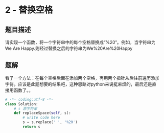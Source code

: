 # 2 - 替换空格

## 题目描述
请实现一个函数，将一个字符串中的每个空格替换成“%20”。例如，当字符串为We Are Happy.则经过替换之后的字符串为We%20Are%20Happy


## 题解
看了一个方法：在每个空格后面在添加两个空格，再用两个指针从后往前遍历添加字符。应该是此题想要的结果吧，这种思路对python来说挺麻烦的，最后还是直接用函数了。。

```python
# -*- coding:utf-8 -*-
class Solution:
    # s 源字符串
    def replaceSpace(self, s):
        # write code here
        s = s.replace(' ', '%20')
        return s

```